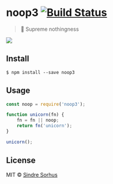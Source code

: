 # noop3 [![Build Status](https://travis-ci.org/sindresorhus/noop3.svg?branch=master)](https://travis-ci.org/sindresorhus/noop3)

> 🦄 Supreme nothingness

![](https://cloud.githubusercontent.com/assets/170270/11731042/eba6ffc6-9f98-11e5-8d7d-7890dbc394c5.gif)


## Install

```
$ npm install --save noop3
```


## Usage

```js
const noop = require('noop3');

function unicorn(fn) {
	fn = fn || noop;
	return fn('unicorn');
}

unicorn();
```


## License

MIT © [Sindre Sorhus](http://sindresorhus.com)
